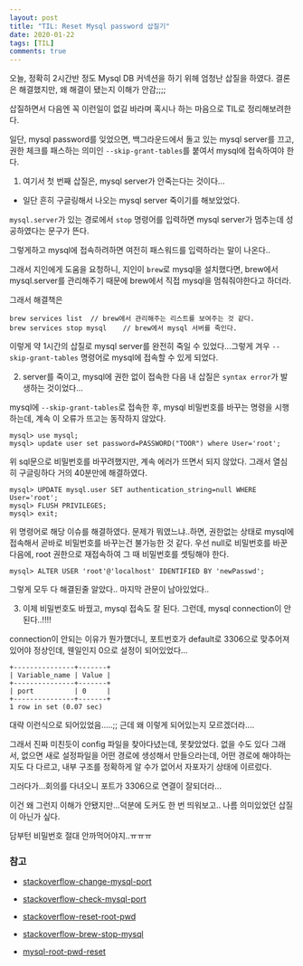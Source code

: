 ```yaml
---
layout: post
title: "TIL: Reset Mysql password 삽질기"
date: 2020-01-22
tags: [TIL]
comments: true
---
```


오늘, 정확히 2시간반 정도 Mysql DB 커넥션을 하기 위헤 엄청난 삽질을 하였다. 결론은 해결했지만, 왜 해결이 됐는지 이해가 안감;;;;

삽질하면서 다음엔 꼭 이런일이 없길 바라며 혹시나 하는 마음으로 TIL로 정리해보려한다.

일단, mysql password를 잊었으면, 백그라운드에서 돌고 있는 mysql server를 끄고, 권한 체크를 패스하는 의미인 `--skip-grant-tables`를 붙여서 mysql에 접속하여야 한다.

1. 여기서 첫 번째 삽질은, mysql server가 안죽는다는 것이다...

* 일단 흔히 구글링해서 나오는 mysql server 죽이기를 해보았었다.

`mysql.server`가 있는 경로에서 `stop` 명령어를 입력하면 mysql server가 멈추는데 성공하였다는 문구가 뜬다.

그렇게하고 mysql에 접속하려하면 여전히 패스워드를 입력하라는 말이 나온다..

그래서 지인에게 도움을 요청하니, 지인이 `brew`로 mysql을 설치했다면, brew에서 mysql.server를 관리해주기 때문에 brew에서 직접 mysql을 멈춰줘야한다고 하더라.

그래서 해결책은

```terminal
brew services list  // brew에서 관리해주는 리스트를 보여주는 것 같다.
brew services stop mysql    // brew에서 mysql 서버를 죽인다. 
```

이렇게 약 1시간의 삽질로 mysql server를 완전히 죽일 수 있었다...그렇게 겨우 `--skip-grant-tables` 명령어로 mysql에 접속할 수 있게 되었다.

2. server를 죽이고, mysql에 권한 없이 접속한 다음 내 삽질은 `syntax error`가 발생하는 것이었다...

mysql에 `--skip-grant-tables`로 접속한 후, mysql 비밀번호를 바꾸는 명령을 시행하는데, 계속 이 오류가 뜨고는 동작하지 않았다.

```
mysql> use mysql;
mysql> update user set password=PASSWORD("TOOR") where User='root';
```

위 sql문으로 비밀번호를 바꾸려했지만, 계속 에러가 뜨면서 되지 않았다. 그래서 열심히 구글링하다 거의 40분만에 해결하였다.

```
mysql> UPDATE mysql.user SET authentication_string=null WHERE User='root';
mysql> FLUSH PRIVILEGES;
mysql> exit;
```

위 명령어로 해당 이슈를 해결하였다. 문제가 뭐였느냐..하면, 권한없는 상태로 mysql에 접속해서 곧바로 비밀번호를 바꾸는건 불가능한 것 같다. 우선 null로 비밀번호를 바꾼 다음에, root 권한으로 재접속하여 그 때 비밀번호를 셋팅해야 한다.

```
mysql> ALTER USER 'root'@'localhost' IDENTIFIED BY 'newPasswd';
```

그렇게 모두 다 해결된줄 알았다.. 마지막 관문이 남아있었다..

3. 이제 비밀번호도 바꿨고, mysql 접속도 잘 된다. 그런데, mysql connection이 안된다..!!!!

connection이 안되는 이유가 뭔가했더니, 포트번호가 default로 3306으로 맞추어져 있어야 정상인데, 웬일인지 0으로 설정이 되어있었다...

```
+---------------+-------+
| Variable_name | Value |
+---------------+-------+
| port          | 0     |
+---------------+-------+
1 row in set (0.07 sec)
```

대략 이런식으로 되어있었음.....;; 근데 왜 이렇게 되어있는지 모르겠더라....

그래서 진짜 미친듯이 config 파일을 찾아다녔는데, 못찾았었다. 없을 수도 있다 그래서, 없으면 새로 설정파일을 어떤 경로에 생성해서 만들으라는데, 어떤 경로에 해야하는지도 다 다르고, 내부 구조를 정확하게 알 수가 없어서 자포자기 상태에 이르렀다.

그러다가...회의를 다녀오니 포트가 3306으로 연결이 잘되더라...

이건 왜 그런지 이해가 안됐지만...덕분에 도커도 한 번 띄워보고.. 나름 의미있었던 삽질이 아닌가 싶다.

담부턴 비밀번호 절대 안까먹어야지..ㅠㅠㅠ

### 참고

- [stackoverflow-change-mysql-port](https://stackoverflow.com/questions/9979134/how-can-i-change-mysql-port-from-0-to-3306)

- [stackoverflow-check-mysql-port](https://stackoverflow.com/questions/5864242/how-to-test-which-port-mysql-is-running-on-and-whether-it-can-be-connected-to/5864914)
- [stackoverflow-reset-root-pwd](https://stackoverflow.com/questions/50691977/how-to-reset-the-root-password-in-mysql-8-0-11)
- [stackoverflow-brew-stop-mysql](https://stackoverflow.com/questions/49157541/brew-services-start-mysql-vs-mysql-server-start)
- [mysql-root-pwd-reset](https://www.lesstif.com/pages/viewpage.action?pageId=9437268)